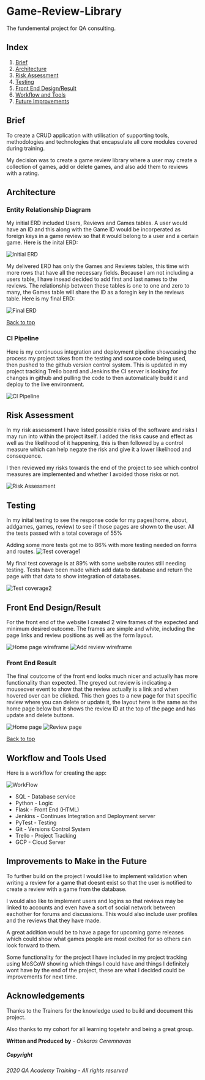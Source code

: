 # Game-Review-Library

The fundemental project for QA consulting.

## Index

1. [Brief](#Brief)
2. [Architecture](#Architecture)
3. [Risk Assessment](#Risk-Assessment)
5. [Testing](#Testing)
6. [Front End Design/Result](#Front-End-Design/Result)
7. [Workflow and Tools](#Workflow-and-Tools-Used)
8. [Future Improvements](#Improvements-to-Make-in-the-Future)



## Brief

To create a CRUD application with utilisation of supporting tools, methodologies and technologies that encapsulate all core modules
covered during training.

My decision was to create a game review library where a user may create a collection of games, add or delete games,
and also add them to reviews with a rating.

## Architecture


### Entity Relationship Diagram
My initial ERD included Users, Reviews and Games tables. A user would have an ID and this along with the Game ID would be
incorperated as foreign keys in a game review so that it would belong to a user and a certain game. Here is the inital ERD:

![Initial ERD](https://github.com/oskar951/Game-Review-Library/blob/master/Images/GameERD.jpg)

My delivered ERD has only the Games and Reviews tables, this time with more rows that have all the necessary fields. Because I am not including a users table, I have insead decided to add first and last names to the reviews. The relationship between these tables is one to one and zero to many, the Games table will share the ID as a foregin key in the reviews table. Here is my final ERD:

![Final ERD](https://github.com/oskar951/Game-Review-Library/blob/master/Images/FinalGameERD.jpg)

[Back to top](#Index)

### CI Pipeline
Here is my continuous integration and deployment pipeline showcasing the process my project takes from the testing and source code being used, then pushed to the github version control system. This is updated in my project tracking Trello board and Jenkins the CI server is looking for changes in github and pulling the code to then automatically build it and deploy to the live environment.

![CI Pipeline](https://github.com/oskar951/Game-Review-Library/blob/master/Images/CIpipeline2.jpg)

## Risk Assessment

In my risk assessment I have listed possible risks of the software and risks I may run into within the project itself. I added the risks cause and effect as well as the likelihood of it happening, this is then followed by a control measure which can help negate the risk and give it a lower likelihood and consequence. 

I then reviewed my risks towards the end of the project to see which control measures are implemented and whether I avoided those risks or not.

![Risk Assessment](https://github.com/oskar951/Game-Review-Library/blob/master/Images/RiskAssessment.jpg)

## Testing

In my inital testing to see the response code for my pages(home, about, addgames, games, review) to see if those pages are shown to the user. All the tests passed with a total coverage of 55%

Adding some more tests got me to 86% with more testing needed on forms and routes.
![Test coverage1](https://github.com/oskar951/Game-Review-Library/blob/master/Images/CoverageReport1.jpg)

My final test coverage is at 89% with some website routes still needing testing. Tests have been made which add data to database and return the page with that data to show integration of databases.

![Test coverage2](https://github.com/oskar951/Game-Review-Library/blob/master/Images/CoverageReport2.jpg)

## Front End Design/Result

For the front end of the website I created 2 wire frames of the expected and minimum desired outcome. The frames are simple and white, including the page links and review positions as well as the form layout.

![Home page wireframe](https://github.com/oskar951/Game-Review-Library/blob/master/Images/HomePageWireframe.jpg)
![Add review wireframe](https://github.com/oskar951/Game-Review-Library/blob/master/Images/AddReviewWireframe.jpg)

### Front End Result

The final coutcome of the front end looks much nicer and actually has more functionality than expected. The greyed out review is indicating a mouseover event to show that the review actually is a link and when hovered over can be clicked. This then goes to a new page for that specific review where you can delete or update it, the layout here is the same as the home page below but it shows the review ID at the top of the page and has update and delete buttons.

![Home page](https://github.com/oskar951/Game-Review-Library/blob/master/Images/homepage.jpg)
![Review page](https://github.com/oskar951/Game-Review-Library/blob/master/Images/reviewpage.jpg)

[Back to top](#Index)

## Workflow and Tools Used

Here is a workflow for creating the app:

![WorkFlow](https://github.com/oskar951/Game-Review-Library/blob/master/Images/WorkFlow.jpg)

* SQL - Database service
* Python - Logic
* Flask - Front End (HTML)
* Jenkins - Continues Integration and Deployment server
* PyTest - Testing
* Git - Versions Control System
* Trello - Project Tracking
* GCP - Cloud Server

## Improvements to Make in the Future

To further build on the project I would like to implement validation when writing a review for a game that doesnt exist so that the user is notified to create a review with a game from the database. 

I would also like to implement users and logins so that reviews may be linked to accounts and even have a sort of social network between eachother for forums and discussions. This would also include user profiles and the reviews that they have made.

A great addition would be to have a page for upcoming game releases which could show what games people are most excited for so others can look forward to them.

Some functionality for the project I have included in my project tracking using MoSCoW showing which things I could have and things I definitely wont have by the end of the project, these are what I decided could be improvements for next time.

## Acknowledgements

Thanks to the Trainers for the knowledge used to build and document this project.

Also thanks to my cohort for all learning togetehr and being a great group.


**Written and Produced by** - *Oskaras Ceremnovas* 

##### Copyright
*2020 QA Academy Training - All rights reserved*
